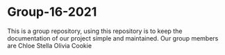 # Group-16-2021
This is a group repository, using this repository is to keep the documentation of our project simple and maintained.
Our group members are Chloe Stella Olivia Cookie
